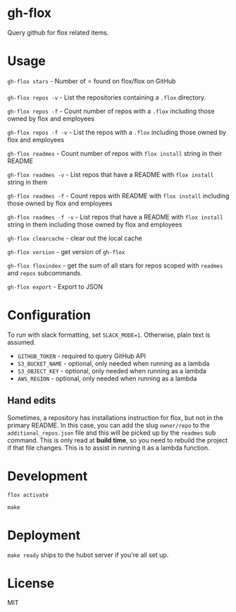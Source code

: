 # gh-flox

Query github for flox related items.

# Usage

`gh-flox stars` - Number of :star: found on flox/flox on GitHub

`gh-flox repos -v` - List the repositories containing a `.flox` directory.

`gh-flox repos -f` - Count number of repos with a `.flox` including those owned by flox and employees

`gh-flox repos -f -v` - List the repos with a `.flox` including those owned by flox and employees

`gh-flox readmes` - Count number of repos with `flox install` string in their README

`gh-flox readmes -v` - List repos that have a README with `flox install` string in them

`gh-flox readmes -f` - Count repos with README with `flox install` including those owned by flox and employees

`gh-flox readmes -f -v` - List repos that have a README with `flox install` string in them including those owned by flox and employees

`gh-flox clearcache` - clear out the local cache

`gh-flox version` - get version of `gh-flox`

`gh-flox floxindex` - get the sum of all stars for repos scoped with `readmes` and `repos` subcommands.

`gh-flox export` - Export to JSON

# Configuration

To run with slack formatting, set `SLACK_MODE=1`. Otherwise, plain text is assumed.


  * `GITHUB_TOKEN` - required to query GitHub API
  * `S3_BUCKET_NAME` - optional, only needed when running as a lambda
  * `S3_OBJECT_KEY` - optional, only needed when running as a lambda 
  * `AWS_REGION` - optional, only needed when running as a lambda

## Hand edits

Sometimes, a repository has installations instruction for flox, but not in the
primary README. In this case, you can add the slug `owner/repo` to the
`additional_repos.json` file and this will be picked up by the `readmes` sub
command. This is only read at __build time__, so you need to rebuild the
project if that file changes. This is to assist in running it as a lambda
function.

# Development

`flox activate`

`make`

# Deployment

`make ready` ships to the hubot server if you're all set up. 

# License
MIT

